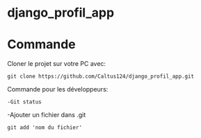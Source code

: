 # django_profil_app

<h1>Commande</h1> 

Cloner le projet sur votre PC avec:
```
git clone https://github.com/Caltus124/django_profil_app.git
```

Commande pour les développeurs:
```
-Git status
```
-Ajouter un fichier dans .git
```
git add 'nom du fichier'
```
